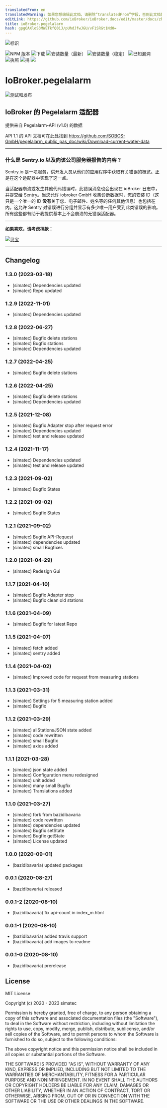 ```yaml
---
translatedFrom: en
translatedWarning: 如果您想编辑此文档，请删除“translatedFrom”字段，否则此文档将再次自动翻译
editLink: https://github.com/ioBroker/ioBroker.docs/edit/master/docs/zh-cn/adapterref/iobroker.pegelalarm/README.md
title: ioBroker.pegelalarm
hash: gpgOAXloS3MWETkfQ01J/pUhdJfwJGU/vF1SRGt1Nd0=
---
```

![标识](../../../en/adapterref/iobroker.pegelalarm/admin/pegelalarm.png)

![NPM 版本](http://img.shields.io/npm/v/iobroker.pegelalarm.svg)
![下载](https://img.shields.io/npm/dm/iobroker.pegelalarm.svg)
![安装数量（最新）](http://iobroker.live/badges/pegelalarm-installed.svg)
![安装数量（稳定）](http://iobroker.live/badges/pegelalarm-stable.svg)
![已知漏洞](https://snyk.io/test/github/simatec/ioBroker.pegelalarm/badge.svg)
![执照](https://img.shields.io/github/license/simatec/ioBroker.pegelalarm?style=flat)
![捐](https://img.shields.io/badge/paypal-donate%20|%20spenden-blue.svg)
![](https://img.shields.io/static/v1?label=Sponsor&message=%E2%9D%A4&logo=GitHub&color=%23fe8e86)

# IoBroker.pegelalarm
![测试和发布](https://github.com/simatec/ioBroker.pegelalarm/workflows/Test%20and%20Release/badge.svg)

## IoBroker 的 Pegelalarm 适配器
提供来自 Pegelalarm-API (v1.0) 的数据

API 1.1 的 API 文档可在此处找到 https://github.com/SOBOS-GmbH/pegelalarm_public_pas_doc/wiki/Download-current-water-data

**************************************************************************************************************

### 什么是 Sentry.io 以及向该公司服务器报告的内容？
Sentry.io 是一项服务，供开发人员从他们的应用程序中获取有关错误的概览。正是在这个适配器中实现了这一点。

当适配器崩溃或发生其他代码错误时，此错误消息也会出现在 ioBroker 日志中，并提交给 Sentry。当您允许 iobroker GmbH 收集诊断数据时，您的安装 ID（这只是一个唯一的 ID **没有**关于您、电子邮件、姓名等的任何其他信息）也包括在内。这允许 Sentry 对错误进行分组并显示有多少唯一用户受到此类错误的影响。所有这些都有助于我提供基本上不会崩溃的无错误适配器。

**************************************************************************************************************

**如果喜欢，请考虑捐款：**

[![贝宝](https://www.paypalobjects.com/en_US/DK/i/btn/btn_donateCC_LG.gif)](https://paypal.me/mk1676)

**************************************************************************************************************

## Changelog
<!--### __WORK IN PROGRESS__-->
### 1.3.0 (2023-03-18)
* (simatec) Dependencies updated
* (simatec) Repo updated

### 1.2.9 (2022-11-01)
* (simatec) Dependencies updated

### 1.2.8 (2022-06-27)
* (simatec) Bugfix delete stations
* (simatec) Bugfix stations
* (simatec) Dependencies updated

### 1.2.7 (2022-04-25)
* (simatec) Bugfix delete stations

### 1.2.6 (2022-04-25)
* (simatec) Bugfix delete stations
* (simatec) Dependencies updated

### 1.2.5 (2021-12-08)
* (simatec) Bugfix Adapter stop after request error
* (simatec) Dependencies updated
* (simatec) test and release updated

### 1.2.4 (2021-11-17)
* (simatec) Dependencies updated
* (simatec) test and release updated

### 1.2.3 (2021-09-02)
* (simatec) Bugfix States

### 1.2.2 (2021-09-02)
* (simatec) Bugfix States

### 1.2.1 (2021-09-02)
* (simatec) Bugfix API-Request
* (simatec) dependencies updated
* (simatec) small Bugfixes

### 1.2.0 (2021-04-29)
* (simatec) Redesign Gui

### 1.1.7 (2021-04-10)
* (simatec) Bugfix Adapter stop
* (simatec) Bugfix clean old stations

### 1.1.6 (2021-04-09)
* (simatec) Bugfix for latest Repo

### 1.1.5 (2021-04-07)
* (simatec) fetch added
* (simatec) sentry added

### 1.1.4 (2021-04-02)
* (simatec) Improved code for request from measuring stations

### 1.1.3 (2021-03-31)
* (simatec) Settings for 5 measuring station added
* (simatec) Bugfix

### 1.1.2 (2021-03-29)
* (simatec) allStationsJSON state added
* (simatec) code rewritten
* (simatec) small Bugfix
* (simatec) axios added

### 1.1.1 (2021-03-28)
* (simatec) json state added
* (simatec) Configuration menu redesigned
* (simatec) unit added
* (simatec) many small Bugfix
* (simatec) Translations added

### 1.1.0 (2021-03-27)
* (simatec) fork from bazidibavaria
* (simatec) code rewritten
* (simatec) dependencies updated
* (simatec) Bugfix setState
* (simatec) Bugfix getState
* (simatec) License updated

### 1.0.0 (2020-09-01)
* (bazidibavaria) updated packages

### 0.0.1 (2020-08-27)
* (bazidibavaria) released

### 0.0.1-2 (2020-08-10)
* (bazidibavaria) fix api-count in index_m.html

### 0.0.1-1 (2020-08-10)
* (bazidibavaria) added travis support
* (bazidibavaria) add images to readme

### 0.0.1-0 (2020-08-10)
* (bazidibavaria) prerelease

## License
MIT License

Copyright (c) 2020 - 2023 simatec

Permission is hereby granted, free of charge, to any person obtaining a copy
of this software and associated documentation files (the "Software"), to deal
in the Software without restriction, including without limitation the rights
to use, copy, modify, merge, publish, distribute, sublicense, and/or sell
copies of the Software, and to permit persons to whom the Software is
furnished to do so, subject to the following conditions:

The above copyright notice and this permission notice shall be included in all
copies or substantial portions of the Software.

THE SOFTWARE IS PROVIDED "AS IS", WITHOUT WARRANTY OF ANY KIND, EXPRESS OR
IMPLIED, INCLUDING BUT NOT LIMITED TO THE WARRANTIES OF MERCHANTABILITY,
FITNESS FOR A PARTICULAR PURPOSE AND NONINFRINGEMENT. IN NO EVENT SHALL THE
AUTHORS OR COPYRIGHT HOLDERS BE LIABLE FOR ANY CLAIM, DAMAGES OR OTHER
LIABILITY, WHETHER IN AN ACTION OF CONTRACT, TORT OR OTHERWISE, ARISING FROM,
OUT OF OR IN CONNECTION WITH THE SOFTWARE OR THE USE OR OTHER DEALINGS IN THE
SOFTWARE.